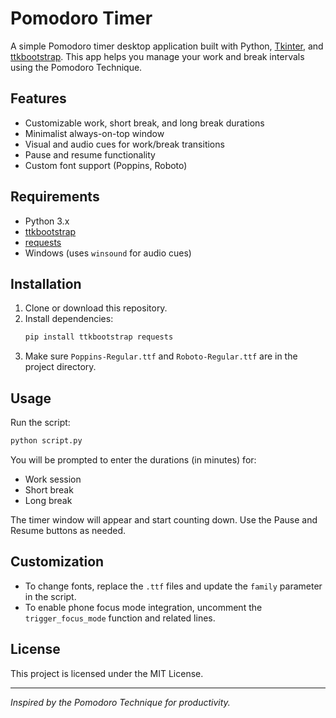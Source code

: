 # Pomodoro Timer

A simple Pomodoro timer desktop application built with Python, [Tkinter](https://docs.python.org/3/library/tkinter.html), and [ttkbootstrap](https://ttkbootstrap.readthedocs.io/). This app helps you manage your work and break intervals using the Pomodoro Technique.

## Features

- Customizable work, short break, and long break durations
- Minimalist always-on-top window
- Visual and audio cues for work/break transitions
- Pause and resume functionality
- Custom font support (Poppins, Roboto)

## Requirements

- Python 3.x
- [ttkbootstrap](https://pypi.org/project/ttkbootstrap/)
- [requests](https://pypi.org/project/requests/)
- Windows (uses `winsound` for audio cues)

## Installation

1. Clone or download this repository.
2. Install dependencies:
    ```sh
    pip install ttkbootstrap requests
    ```
3. Make sure `Poppins-Regular.ttf` and `Roboto-Regular.ttf` are in the project directory.

## Usage

Run the script:

```sh
python script.py
```

You will be prompted to enter the durations (in minutes) for:
- Work session
- Short break
- Long break

The timer window will appear and start counting down. Use the Pause and Resume buttons as needed.

## Customization

- To change fonts, replace the `.ttf` files and update the `family` parameter in the script.
- To enable phone focus mode integration, uncomment the `trigger_focus_mode` function and related lines.

## License

This project is licensed under the MIT License.

---

*Inspired by the Pomodoro Technique for productivity.*

